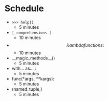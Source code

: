 # Schedule
 - `>>> help()`
    - 5 minutes
 - `[ comprehensions ]`
    - 10 minutes
 - $$\lambda ambda  functions:$$
    - 10 minutes
 - \_\_magic\_methods\_\_()
    - 5 minutes
 - with... as... :
    - 5 minutes
 - func(\*args, \*\*kargs):
    - 5 minutes
 - (named\_tuple,)
    - 5 minutes




